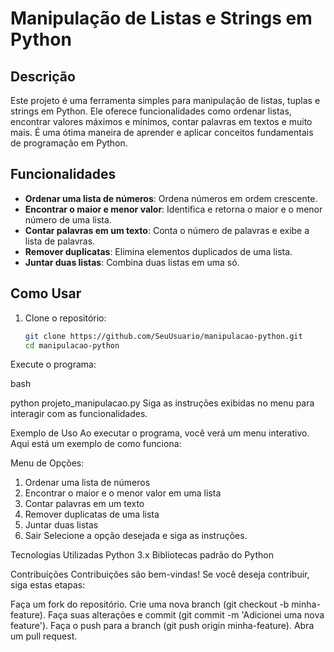 # Manipulação de Listas e Strings em Python

## Descrição

Este projeto é uma ferramenta simples para manipulação de listas, tuplas e strings em Python. Ele oferece funcionalidades como ordenar listas, encontrar valores máximos e mínimos, contar palavras em textos e muito mais. É uma ótima maneira de aprender e aplicar conceitos fundamentais de programação em Python.

## Funcionalidades

- **Ordenar uma lista de números**: Ordena números em ordem crescente.
- **Encontrar o maior e menor valor**: Identifica e retorna o maior e o menor número de uma lista.
- **Contar palavras em um texto**: Conta o número de palavras e exibe a lista de palavras.
- **Remover duplicatas**: Elimina elementos duplicados de uma lista.
- **Juntar duas listas**: Combina duas listas em uma só.

## Como Usar

1. Clone o repositório:
   ```bash
   git clone https://github.com/SeuUsuario/manipulacao-python.git
   cd manipulacao-python
   
Execute o programa:

bash

python projeto_manipulacao.py
Siga as instruções exibidas no menu para interagir com as funcionalidades.

Exemplo de Uso
Ao executar o programa, você verá um menu interativo. Aqui está um exemplo de como funciona:

Menu de Opções:
1. Ordenar uma lista de números
2. Encontrar o maior e o menor valor em uma lista
3. Contar palavras em um texto
4. Remover duplicatas de uma lista
5. Juntar duas listas
6. Sair
Selecione a opção desejada e siga as instruções.

Tecnologias Utilizadas
Python 3.x
Bibliotecas padrão do Python

Contribuições
Contribuições são bem-vindas! Se você deseja contribuir, siga estas etapas:

Faça um fork do repositório.
Crie uma nova branch (git checkout -b minha-feature).
Faça suas alterações e commit (git commit -m 'Adicionei uma nova feature').
Faça o push para a branch (git push origin minha-feature).
Abra um pull request.
